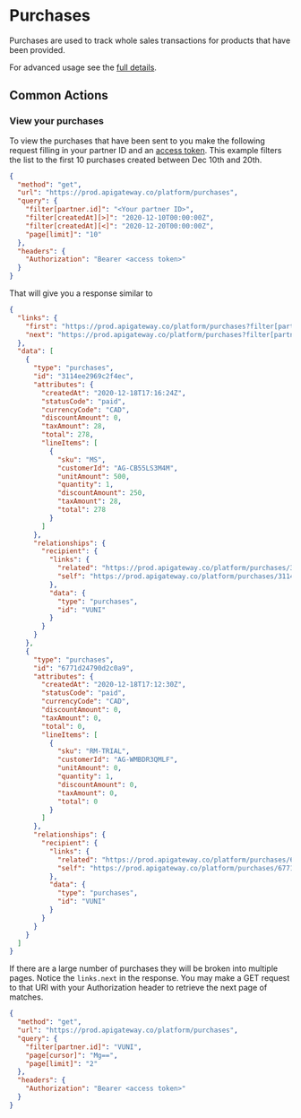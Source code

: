 # Purchases

Purchases are used to track whole sales transactions for products that have been provided. 

For advanced usage see the [full details](../../openapi/platform/platform.yaml/paths/~1purchases/get).

## Common Actions

### View your purchases

To view the purchases that have been sent to you make the following request filling in your partner ID and an [access token](https://vendasta.stoplight.io/docs/openapi-specs/docs/2.-Authorization/2-legged-oauth/3.-UsingAServiceAccount.md). This example filters the list to the first 10 purchases created between Dec 10th and 20th. 

```json http
{
  "method": "get",
  "url": "https://prod.apigateway.co/platform/purchases",
  "query": {
    "filter[partner.id]": "<Your partner ID>",
    "filter[createdAt][>]": "2020-12-10T00:00:00Z",
    "filter[createdAt][<]": "2020-12-20T00:00:00Z",
    "page[limit]": "10"
  },
  "headers": {
    "Authorization": "Bearer <access token>"
  }
}
```

That will give you a response similar to 

```json
{
  "links": {
    "first": "https://prod.apigateway.co/platform/purchases?filter[partner.id]=VUNI&page[cursor]=&page[limit]=2",
    "next": "https://prod.apigateway.co/platform/purchases?filter[partner.id]=VUNI&page[cursor]=Mg==&page[limit]=2"
  },
  "data": [
    {
      "type": "purchases",
      "id": "3114ee2969c2f4ec",
      "attributes": {
        "createdAt": "2020-12-18T17:16:24Z",
        "statusCode": "paid",
        "currencyCode": "CAD",
        "discountAmount": 0,
        "taxAmount": 28,
        "total": 278,
        "lineItems": [
          {
            "sku": "MS",
            "customerId": "AG-CB55LS3M4M",
            "unitAmount": 500,
            "quantity": 1,
            "discountAmount": 250,
            "taxAmount": 28,
            "total": 278
          }
        ]
      },
      "relationships": {
        "recipient": {
          "links": {
            "related": "https://prod.apigateway.co/platform/purchases/3114ee2969c2f4ec/partner",
            "self": "https://prod.apigateway.co/platform/purchases/3114ee2969c2f4ec/relationships/partner"
          },
          "data": {
            "type": "purchases",
            "id": "VUNI"
          }
        }
      }
    },
    {
      "type": "purchases",
      "id": "6771d24790d2c0a9",
      "attributes": {
        "createdAt": "2020-12-18T17:12:30Z",
        "statusCode": "paid",
        "currencyCode": "CAD",
        "discountAmount": 0,
        "taxAmount": 0,
        "total": 0,
        "lineItems": [
          {
            "sku": "RM-TRIAL",
            "customerId": "AG-WMBDR3QMLF",
            "unitAmount": 0,
            "quantity": 1,
            "discountAmount": 0,
            "taxAmount": 0,
            "total": 0
          }
        ]
      },
      "relationships": {
        "recipient": {
          "links": {
            "related": "https://prod.apigateway.co/platform/purchases/6771d24790d2c0a9/partner",
            "self": "https://prod.apigateway.co/platform/purchases/6771d24790d2c0a9/relationships/partner"
          },
          "data": {
            "type": "purchases",
            "id": "VUNI"
          }
        }
      }
    }
  ]
}
```

If there are a large number of purchases they will be broken into multiple pages. Notice the `links.next` in the response. You may make a GET request to that URI with your Authorization header to retrieve the next page of matches. 

```json http
{
  "method": "get",
  "url": "https://prod.apigateway.co/platform/purchases",
  "query": {
    "filter[partner.id]": "VUNI",
    "page[cursor]": "Mg==",
    "page[limit]": "2"
  },
  "headers": {
    "Authorization": "Bearer <access token>"
  }
}
```

